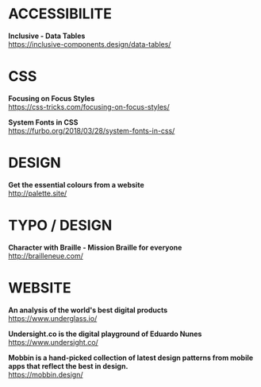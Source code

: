 # ACCESSIBILITE

**Inclusive - Data Tables**  
https://inclusive-components.design/data-tables/



# CSS

**Focusing on Focus Styles**  
https://css-tricks.com/focusing-on-focus-styles/

**System Fonts in CSS**  
https://furbo.org/2018/03/28/system-fonts-in-css/



# DESIGN

**Get the essential colours from a website**  
http://palette.site/



# TYPO / DESIGN

**Character with Braille - Mission Braille for everyone**  
http://brailleneue.com/



# WEBSITE 

**An analysis of the world's best digital products**  
https://www.underglass.io/  

**Undersight.co is the digital playground of Eduardo Nunes**  
https://www.undersight.co/

**Mobbin is a hand-picked collection of latest design patterns from mobile apps that reflect the best in design.**  
https://mobbin.design/
